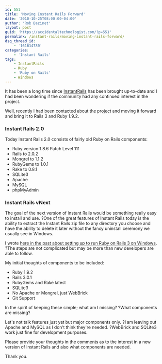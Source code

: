 ```yaml
---
id: 551
title: 'Moving Instant Rails Forward'
date: '2010-10-25T08:00:00-04:00'
author: 'Rob Bazinet'
layout: post
guid: 'https://accidentaltechnologist.com/?p=551'
permalink: /instant-rails/moving-instant-rails-forward/
dsq_thread_id:
    - '161614780'
categories:
    - 'Instant Rails'
tags:
    - InstantRails
    - Ruby
    - 'Ruby on Rails'
    - Windows
---
```


It has been a long time since [InstantRails](http://rubyforge.org/projects/instantrails/) has been brought up-to-date and I had been wondering if the community had any continued interest in the project.

Well, recently I had been contacted about the project and moving it forward and bring it to Rails 3 and Ruby 1.9.2.

### Instant Rails 2.0

Today Instant Rails 2.0 consists of fairly old Ruby on Rails components:

- Ruby version 1.8.6 Patch Level 111
- Rails to 2.0.2
- Mongrel to 1.1.2
- RubyGems to 1.0.1
- Rake to 0.8.1
- SQLite3
- Apache
- MySQL
- phpMyAdmin

### Instant Rails vNext

The goal of the next version of Instant Rails would be something really easy to install and use. ?One of the great features of Instant Rails today is the ability to extract the Instant Rails zip file to any directory you choose and have the ability to delete it later without the fancy uninstall ceremony we usually see in Windows.

I wrote [here in the past about setting up to run Ruby on Rails 3 on Windows](https://accidentaltechnologist.com/ruby-on-rails/running-rails-3-on-windows/). ?The steps are not complicated but may be more than new developers are able to follow.

My initial thoughts of components to be included:

- Ruby 1.9.2
- Rails 3.0.1
- RubyGems and Rake latest
- SQLite3
- No Apache or Mongrel, just WebBrick
- Git Support

In the spirit of keeping these simple; what am I missing? ?What components are missing?

Let's not talk features just yet but major components only. ?I am leaving out Apache and MySQL as I don't think they're needed. ?WebBrick and SQLite3 work just fine for development purposes.

Please provide your thoughts in the comments as to the interest in a new version of Instant Rails and also what components are needed.

Thank you.